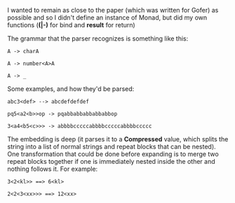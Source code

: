 I wanted to remain as close to the paper (which was written for Gofer) as possible and so I didn't define an instance of Monad, but did my own functions (**(|-)** for bind and **result** for return)

The grammar that the parser recognizes is something like this:

    A -> charA

    A -> number<A>A

    A -> _

Some examples, and how they'd be parsed:

    abc3<def> --> abcdefdefdef

    pq5<a2<b>>op -> pqabbabbabbabbabbop

    3<a4<b5<c>>> -> abbbbcccccabbbbcccccabbbbccccc
    
The embedding is deep (it parses it to a **Compressed** value, which splits the string into a list of normal strings and repeat blocks that can be nested). One transformation that could be done before expanding is to merge two repeat blocks together if one is immediately nested inside the other and nothing follows it. For example: 

    3<2<kl>> ==> 6<kl> 
    
    2<2<3<xx>>> ==> 12<xx>
